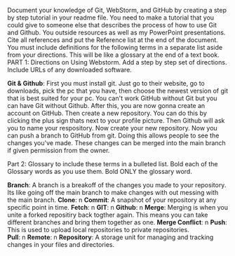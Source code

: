 Document your knowledge of Git, WebStorm, and GitHub by creating a step by step tutorial in your readme file. You need to make a tutorial that you could give to someone else that describes the process of how to use Git and Github. You outside resources as well as my PowerPoint presentations. Cite all references and put the Reference list at the end of the document. 
You must include definitions for the following terms in a separate list aside from your directions.
This will be like a glossary at the end of a text book.
PART 1: Directions on Using Webstorm.
Add a step by step set of directions. Include URLs of any downloaded software. 

**Git & Github**:
First you must install git. Just go to their website, go to downloads, pick the pc that you have, then choose the newest version of git that is best suited for your pc. You can't work GitHub without Git but you can have Git without Github.
After this, you are now gonna create an account on GitHub. Then create a new repository. You can do this by clicking the plus sign thats next to your profile picture. Then Github will ask you to name your respository. 
Now create your new repository. Now you can push a branch to GitHub from git. Doing this allows people to see the changes you've made. These changes can be merged into the main branch if given permission from the owner.
 

Part 2: Glossary to include these terms in a bulleted list.
Bold each of the Glossary words as you use them.  Bold ONLY the glossary word.

**Branch**: A branch is a breakoff of the changes you made to your repository. Its like going off the main branch to make changes with out messing with the main branch. 
**Clone**: n
**Commit**: A snapshot of your repository at any specific point in time.
**Fetch**: n
**GIT**: n
**Github**: n
**Merge**: Merging is when you unite a forked repositiry back togther again. This means you can take different branches and bring them together as one.
**Merge Conflict**: n
**Push**: This is used to upload local repositories to private repositories.  
**Pull**: n
**Remote**: n
**Repository**: A storage unit for managing and tracking changes in your files and directories.
